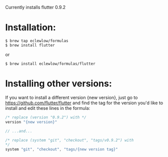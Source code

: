 Currently installs flutter 0.9.2

# Installation:

```shell
$ brew tap eclewlow/formulas
$ brew install flutter
```

or

```shell
$ brew install eclewlow/formulas/flutter
```

# Installing other versions:

If you want to install a different version {new version},
just go to https://github.com/flutter/flutter and find the tag for the version you'd like to install and edit these lines in the formula:

```js
/* replace (version "0.9.2") with */
version "{new version}"

// ...and...

/* replace (system "git", "checkout", "tags/v0.9.2") with
*/
system "git", "checkout", "tags/{new version tag}"
```
